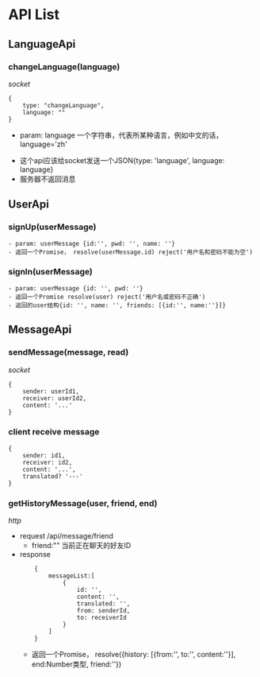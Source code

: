 # API List

## LanguageApi
### changeLanguage(language)
*socket*
```
{
    type: "changeLanguage",
    language: ""
}
```

* param: language 一个字符串，代表所某种语言，例如中文的话，language='zh'
- 这个api应该给socket发送一个JSON{type: 'language', language: language}
- 服务器不返回消息

## UserApi
### signUp(userMessage)
    - param: userMessage {id:'', pwd: '', name: ''}
    - 返回一个Promise， resolve(userMessage.id) reject('用户名和密码不能为空')

### signIn(userMessage)
    - param: userMessage {id: '', pwd: ''}
    - 返回一个Promise resolve(user) reject('用户名或密码不正确')
    - 返回的user结构{id: '', name: '', friends: [{id:'', name:''}]}

## MessageApi
### sendMessage(message, read)
*socket*
```
{
    sender: userId1,
    receiver: userId2,
    content: '...'
}
```

### client receive message
```
{
    sender: id1,
    receiver: id2,
    content: '...',
    translated? '---'
}
```

### getHistoryMessage(user, friend, end)
*http*
* request /api/message/friend
    - friend:"" 当前正在聊天的好友ID
* response
    ```
        {
            messageList:[
                {
                    id: '',
                    content: '',
                    translated: '',
                    from: senderId,
                    to: receiverId
                }
            ]
        }
    ```
    - 返回一个Promise， resolve({history: [{from:'', to:'', content:''}], end:Number类型, friend:''})
